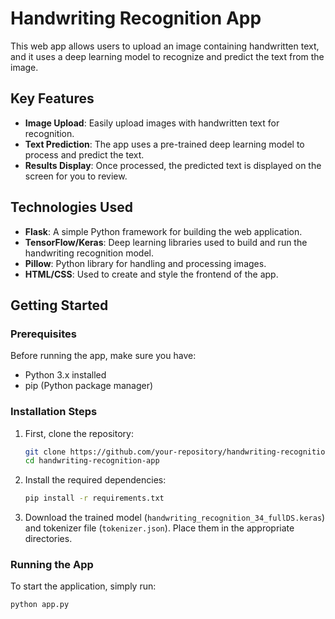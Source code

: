 # Handwriting Recognition App

This web app allows users to upload an image containing handwritten text, and it uses a deep learning model to recognize and predict the text from the image.

## Key Features

- **Image Upload**: Easily upload images with handwritten text for recognition.
- **Text Prediction**: The app uses a pre-trained deep learning model to process and predict the text.
- **Results Display**: Once processed, the predicted text is displayed on the screen for you to review.

## Technologies Used

- **Flask**: A simple Python framework for building the web application.
- **TensorFlow/Keras**: Deep learning libraries used to build and run the handwriting recognition model.
- **Pillow**: Python library for handling and processing images.
- **HTML/CSS**: Used to create and style the frontend of the app.

## Getting Started

### Prerequisites

Before running the app, make sure you have:

- Python 3.x installed
- pip (Python package manager)

### Installation Steps

1. First, clone the repository:

   ```bash
   git clone https://github.com/your-repository/handwriting-recognition-app.git
   cd handwriting-recognition-app
   ```

2. Install the required dependencies:

   ```bash
   pip install -r requirements.txt
   ```

3. Download the trained model (`handwriting_recognition_34_fullDS.keras`) and tokenizer file (`tokenizer.json`). Place them in the appropriate directories.

### Running the App

To start the application, simply run:

```bash
python app.py
```
